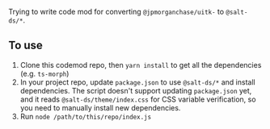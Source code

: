 Trying to write code mod for converting `@jpmorganchase/uitk-` to `@salt-ds/*`.

## To use

1. Clone this codemod repo, then `yarn install` to get all the dependencies (e.g. `ts-morph`)
2. In your project repo, update `package.json` to use `@salt-ds/*` and install dependencies. The script doesn't support updating `package.json` yet, and it reads `@salt-ds/theme/index.css` for CSS variable verification, so you need to manually install new dependencies.
3. Run `node /path/to/this/repo/index.js`
